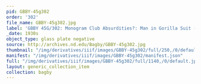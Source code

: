 ```yaml
---
pid: GBBY-45g302
order: '302'
file_name: GBBY-45g302.jpg
label: 'GBBY 45G/302: Monogram Club Absurdities?: Man in Gorilla Suit - c1930s'
_date: 1930s
object_type: glass plate negative
source: http://archives.nd.edu/Bagby/GBBY-45g302.jpg
thumbnail: "/img/derivatives/iiif/images/GBBY-45g302/full/250,/0/default.jpg"
manifest: "/img/derivatives/iiif/images/GBBY-45g302/manifest.json"
full: "/img/derivatives/iiif/images/GBBY-45g302/full/1140,/0/default.jpg"
layout: generic_collection_item
collection: bagby
---
```


